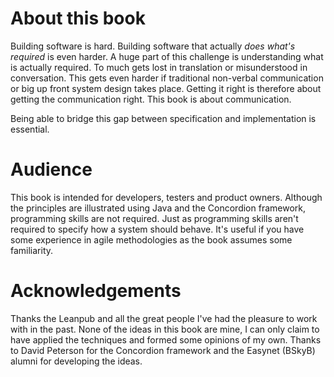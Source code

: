 
# About this book

Building software is hard. Building software that actually _does what's required_ is even harder. A huge part of this challenge is understanding what is actually required. To much gets lost in translation or misunderstood in conversation. This gets even harder if traditional non-verbal communication or big up front system design takes place. Getting it right is therefore about getting the communication right. This book is about communication.

Being able to bridge this gap between specification and implementation is essential.


# Audience

This book is intended for developers, testers and product owners. Although the principles are illustrated using Java and the Concordion framework, programming skills are not required. Just as programming skills aren't required to specify how a system should behave. It's useful if you have some experience in agile methodologies as the book assumes some familiarity.

# Acknowledgements

Thanks the Leanpub and all the great people I've had the pleasure to work with in the past. None of the ideas in this book are mine, I can only claim to have applied the techniques and formed some opinions of my own. Thanks to David Peterson for the Concordion framework and the Easynet (BSkyB) alumni for developing the ideas.

